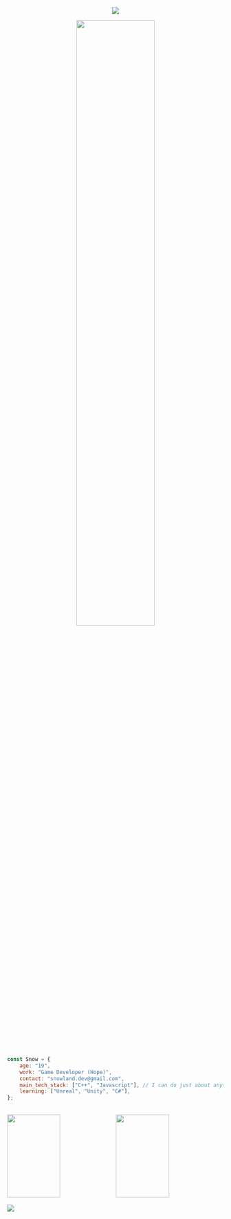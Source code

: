   <div align="center">
<img src ="https://capsule-render.vercel.app/api?type=waving&color=timeGradient&text=⛄️%20Snow%20Github&animation=fadeIn&fontSize=35&fontAlignY=35&fontAlign=50&height=200">
<p>
 <img src="https://github.com/Snow0406/Snow0406/assets/87596507/5196def9-fb91-49fc-a44c-34952e4a661e" width="60%" align="center" />
 </div>

   <div align="center">
     
   </div>

<br>
<br>

```js
const Snow = {
    age: "19",
    work: "Game Developer (Hope)",
    contact: "snowland.dev@gmail.com",
    main_tech_stack: ["C++", "Javascript"], // I can do just about anything
    learning: ["Unreal", "Unity", "C#"],
};
```

<p>
 <br>
  <img src="https://github-readme-stats.vercel.app/api?username=Snow0406&theme=tokyonight&show_icons=true&hide_border=true&count_private=true"  height="192px" width="49.5%" />
  <img src="https://raw.githubusercontent.com/Snow0406/github-stats-transparent/output/generated/languages.svg" height="192px" width="49.5%" />
</p>

<img src="https://capsule-render.vercel.app/api?type=waving&color=timeGradient&section=footer"/>
